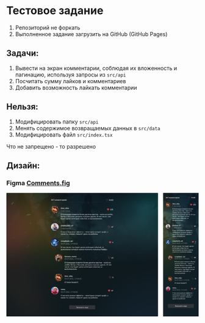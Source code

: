 # Тестовое задание

1. Репозиторий не форкать
2. Выполненное задание загрузить на GitHub (GitHub Pages)

## Задачи:

1. Вывести на экран комментарии, соблюдая их вложенность и пагинацию, используя запросы из `src/api`
2. Посчитать сумму лайков и комментариев
3. Добавить возможность лайкать комментарии

## Нельзя:

1. Модифицировать папку `src/api`
2. Менять содержимое возвращаемых данных в `src/data`
3. Модифицировать файл `src/index.tsx`

Что не запрещено - то разрешено

## Дизайн:

### Figma [Comments.fig](Comments.fig)

![preview.png](preview.png)
